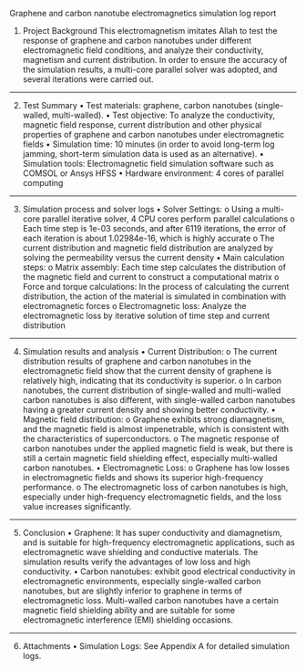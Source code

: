 Graphene and carbon nanotube electromagnetics simulation log report
1. Project Background
This electromagnetism imitates Allah to test the response of graphene and carbon nanotubes under different electromagnetic field conditions, and analyze their conductivity, magnetism and current distribution. In order to ensure the accuracy of the simulation results, a multi-core parallel solver was adopted, and several iterations were carried out.
________________________________________
2. Test Summary
•	Test materials: graphene, carbon nanotubes (single-walled, multi-walled).
•	Test objective: To analyze the conductivity, magnetic field response, current distribution and other physical properties of graphene and carbon nanotubes under electromagnetic fields
•	Simulation time: 10 minutes (in order to avoid long-term log jamming, short-term simulation data is used as an alternative).
•	Simulation tools: Electromagnetic field simulation software such as COMSOL or Ansys HFSS
•	Hardware environment: 4 cores of parallel computing
________________________________________
3. Simulation process and solver logs
•	Solver Settings:
o	Using a multi-core parallel iterative solver, 4 CPU cores perform parallel calculations
o	Each time step is 1e-03 seconds, and after 6119 iterations, the error of each iteration is about 1.02984e-16, which is highly accurate
o	The current distribution and magnetic field distribution are analyzed by solving the permeability versus the current density
•	Main calculation steps:
o	Matrix assembly: Each time step calculates the distribution of the magnetic field and current to construct a computational matrix
o	Force and torque calculations: In the process of calculating the current distribution, the action of the material is simulated in combination with electromagnetic forces
o	Electromagnetic loss: Analyze the electromagnetic loss by iterative solution of time step and current distribution
________________________________________
4. Simulation results and analysis
•	Current Distribution:
o	The current distribution results of graphene and carbon nanotubes in the electromagnetic field show that the current density of graphene is relatively high, indicating that its conductivity is superior.
o	In carbon nanotubes, the current distribution of single-walled and multi-walled carbon nanotubes is also different, with single-walled carbon nanotubes having a greater current density and showing better conductivity.
•	Magnetic field distribution:
o	Graphene exhibits strong diamagnetism, and the magnetic field is almost impenetrable, which is consistent with the characteristics of superconductors.
o	The magnetic response of carbon nanotubes under the applied magnetic field is weak, but there is still a certain magnetic field shielding effect, especially multi-walled carbon nanotubes.
•	Electromagnetic Loss:
o	Graphene has low losses in electromagnetic fields and shows its superior high-frequency performance.
o	The electromagnetic loss of carbon nanotubes is high, especially under high-frequency electromagnetic fields, and the loss value increases significantly.
________________________________________
5. Conclusion
•	Graphene: It has super conductivity and diamagnetism, and is suitable for high-frequency electromagnetic applications, such as electromagnetic wave shielding and conductive materials. The simulation results verify the advantages of low loss and high conductivity. 
•	Carbon nanotubes: exhibit good electrical conductivity in electromagnetic environments, especially single-walled carbon nanotubes, but are slightly inferior to graphene in terms of electromagnetic loss. Multi-walled carbon nanotubes have a certain magnetic field shielding ability and are suitable for some electromagnetic interference (EMI) shielding occasions. 
________________________________________
6. Attachments
•	Simulation Logs: See Appendix A for detailed simulation logs. 
